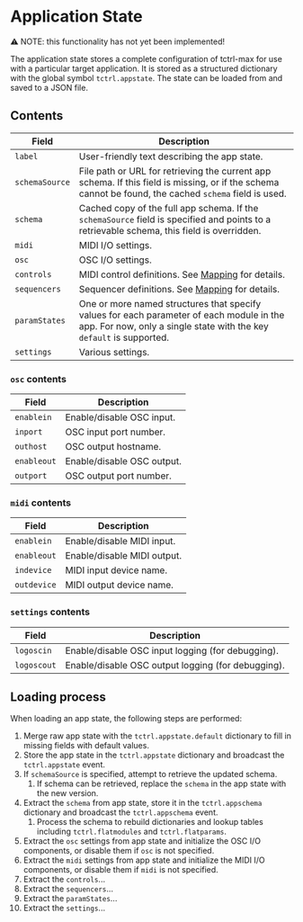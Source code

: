 # Application State

:warning: NOTE: this functionality has not yet been implemented!

The application state stores a complete configuration of tctrl-max for use with a particular target application.
It is stored as a structured dictionary with the global symbol `tctrl.appstate`. The state can be loaded from and saved
to a JSON file.

## Contents

| Field | Description |
| ----- | ----------- |
| `label` | User-friendly text describing the app state.
| `schemaSource` | File path or URL for retrieving the current app schema. If this field is missing, or if the schema cannot be found, the cached `schema` field is used.
| `schema` | Cached copy of the full app schema. If the `schemaSource` field is specified and points to a retrievable schema, this field is overridden.
| `midi` | MIDI I/O settings.
| `osc` | OSC I/O settings.
| `controls` | MIDI control definitions. See [Mapping](mapping.md) for details.
| `sequencers` | Sequencer definitions. See [Mapping](mapping.md) for details.
| `paramStates` | One or more named structures that specify values for each parameter of each module in the app. For now, only a single state with the key `default` is supported.
| `settings` | Various settings.

### `osc` contents

| Field | Description |
| ----- | ----------- |
| `enablein` | Enable/disable OSC input.
| `inport` | OSC input port number.
| `outhost` | OSC output hostname.
| `enableout` | Enable/disable OSC output.
| `outport` | OSC output port number.

### `midi` contents

| Field | Description |
| ----- | ----------- |
| `enablein` | Enable/disable MIDI input.
| `enableout` | Enable/disable MIDI output.
| `indevice` | MIDI input device name.
| `outdevice` | MIDI output device name.

### `settings` contents

| Field | Description |
| ----- | ----------- |
| `logoscin` | Enable/disable OSC input logging (for debugging).
| `logoscout` | Enable/disable OSC output logging (for debugging).

## Loading process
When loading an app state, the following steps are performed:

1. Merge raw app state with the `tctrl.appstate.default` dictionary to fill in missing fields with default values.
1. Store the app state in the `tctrl.appstate` dictionary and broadcast the `tctrl.appstate` event.
1. If `schemaSource` is specified, attempt to retrieve the updated schema.
    1. If schema can be retrieved, replace the `schema` in the app state with the new version.
1. Extract the `schema` from app state, store it in the `tctrl.appschema` dictionary and broadcast the `tctrl.appschema` event.
    1. Process the schema to rebuild dictionaries and lookup tables including `tctrl.flatmodules` and `tctrl.flatparams`.
1. Extract the `osc` settings from app state and initialize the OSC I/O components, or disable them if `osc` is not specified.
1. Extract the `midi` settings from app state and initialize the MIDI I/O components, or disable them if `midi` is not specified.
1. Extract the `controls`...
1. Extract the `sequencers`...
1. Extract the `paramStates`...
1. Extract the `settings`...
